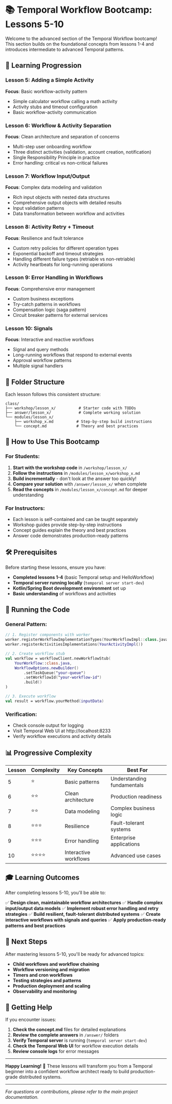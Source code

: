 # 📚 Temporal Workflow Bootcamp: Lessons 5-10

Welcome to the advanced section of the Temporal Workflow bootcamp! This section builds on the foundational concepts from lessons 1-4 and introduces intermediate to advanced Temporal patterns.

## 🎯 Learning Progression

### **Lesson 5: Adding a Simple Activity**
**Focus**: Basic workflow-activity pattern
- Simple calculator workflow calling a math activity
- Activity stubs and timeout configuration
- Basic workflow-activity communication

### **Lesson 6: Workflow & Activity Separation** 
**Focus**: Clean architecture and separation of concerns
- Multi-step user onboarding workflow
- Three distinct activities (validation, account creation, notification)
- Single Responsibility Principle in practice
- Error handling: critical vs non-critical failures

### **Lesson 7: Workflow Input/Output**
**Focus**: Complex data modeling and validation
- Rich input objects with nested data structures
- Comprehensive output objects with detailed results
- Input validation patterns
- Data transformation between workflow and activities

### **Lesson 8: Activity Retry + Timeout**
**Focus**: Resilience and fault tolerance
- Custom retry policies for different operation types
- Exponential backoff and timeout strategies
- Handling different failure types (retriable vs non-retriable)
- Activity heartbeats for long-running operations

### **Lesson 9: Error Handling in Workflows**
**Focus**: Comprehensive error management
- Custom business exceptions
- Try-catch patterns in workflows
- Compensation logic (saga pattern)
- Circuit breaker patterns for external services

### **Lesson 10: Signals**
**Focus**: Interactive and reactive workflows
- Signal and query methods
- Long-running workflows that respond to external events
- Approval workflow patterns
- Multiple signal handlers

## 📁 Folder Structure

Each lesson follows this consistent structure:

```
class/
├── workshop/lesson_x/          # Starter code with TODOs
├── answer/lesson_x/            # Complete working solution
└── modules/lesson_x/
    ├── workshop_x.md          # Step-by-step build instructions
    └── concept.md             # Theory and best practices
```

## 🚀 How to Use This Bootcamp

### For Students:
1. **Start with the workshop code** in `/workshop/lesson_x/`
2. **Follow the instructions** in `/modules/lesson_x/workshop_x.md`
3. **Build incrementally** - don't look at the answer too quickly!
4. **Compare your solution** with `/answer/lesson_x/` when complete
5. **Read the concepts** in `/modules/lesson_x/concept.md` for deeper understanding

### For Instructors:
- Each lesson is self-contained and can be taught separately
- Workshop guides provide step-by-step instructions
- Concept guides explain the theory and best practices
- Answer code demonstrates production-ready patterns

## 🛠️ Prerequisites

Before starting these lessons, ensure you have:

- **Completed lessons 1-4** (basic Temporal setup and HelloWorkflow)
- **Temporal server running locally** (`temporal server start-dev`)
- **Kotlin/Spring Boot development environment** set up
- **Basic understanding** of workflows and activities

## 🔧 Running the Code

### General Pattern:
```kotlin
// 1. Register components with worker
worker.registerWorkflowImplementationTypes(YourWorkflowImpl::class.java)
worker.registerActivitiesImplementations(YourActivityImpl())

// 2. Create workflow stub
val workflow = workflowClient.newWorkflowStub(
    YourWorkflow::class.java,
    WorkflowOptions.newBuilder()
        .setTaskQueue("your-queue")
        .setWorkflowId("your-workflow-id")
        .build()
)

// 3. Execute workflow
val result = workflow.yourMethod(inputData)
```

### Verification:
- Check console output for logging
- Visit Temporal Web UI at http://localhost:8233
- Verify workflow executions and activity details

## 📊 Progressive Complexity

| Lesson | Complexity | Key Concepts | Best For |
|--------|------------|--------------|----------|
| 5 | ⭐ | Basic patterns | Understanding fundamentals |
| 6 | ⭐⭐ | Clean architecture | Production readiness |
| 7 | ⭐⭐ | Data modeling | Complex business logic |
| 8 | ⭐⭐⭐ | Resilience | Fault-tolerant systems |
| 9 | ⭐⭐⭐ | Error handling | Enterprise applications |
| 10 | ⭐⭐⭐⭐ | Interactive workflows | Advanced use cases |

## 🎓 Learning Outcomes

After completing lessons 5-10, you'll be able to:

✅ **Design clean, maintainable workflow architectures**
✅ **Handle complex input/output data models** 
✅ **Implement robust error handling and retry strategies**
✅ **Build resilient, fault-tolerant distributed systems**
✅ **Create interactive workflows with signals and queries**
✅ **Apply production-ready patterns and best practices**

## 🔄 Next Steps

After mastering lessons 5-10, you'll be ready for advanced topics:

- **Child workflows and workflow chaining**
- **Workflow versioning and migration**
- **Timers and cron workflows** 
- **Testing strategies and patterns**
- **Production deployment and scaling**
- **Observability and monitoring**

## 🤝 Getting Help

If you encounter issues:

1. **Check the concept.md** files for detailed explanations
2. **Review the complete answers** in `/answer/` folders
3. **Verify Temporal server** is running (`temporal server start-dev`)
4. **Check the Temporal Web UI** for workflow execution details
5. **Review console logs** for error messages

---

**Happy Learning!** 🚀 These lessons will transform you from a Temporal beginner into a confident workflow architect ready to build production-grade distributed systems.

---

*For questions or contributions, please refer to the main project documentation.* 